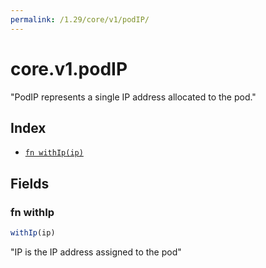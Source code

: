 ```yaml
---
permalink: /1.29/core/v1/podIP/
---
```


# core.v1.podIP

"PodIP represents a single IP address allocated to the pod."

## Index

* [`fn withIp(ip)`](#fn-withip)

## Fields

### fn withIp

```ts
withIp(ip)
```

"IP is the IP address assigned to the pod"
